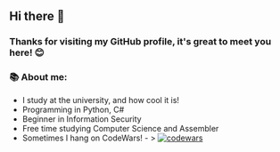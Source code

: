 ## Hi there 👋
### Thanks for visiting my GitHub profile, it's great to meet you here! 😊
### 📚 About me:
 - I study at the university, and how cool it is!
 - Programming in Python, C#
 - Beginner in Information Security
 - Free time studying Computer Science and Assembler
 - Sometimes I hang on CodeWars! - > [![codewars](https://www.codewars.com/users/CoDSnet/badges/small)](https://www.codewars.com/users/CoDSnet)



